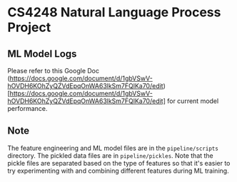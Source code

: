 # CS4248 Natural Language Process Project

## ML Model Logs
Please refer to this Google Doc (https://docs.google.com/document/d/1gbVSwV-hOVDH6KOhZyQZVdEpqOnWA63lkSm7FQlKa70/edit)[https://docs.google.com/document/d/1gbVSwV-hOVDH6KOhZyQZVdEpqOnWA63lkSm7FQlKa70/edit] for current model performance.

## Note
The feature engineering and ML model files are in the ``pipeline/scripts`` directory. The pickled data
files are in ``pipeline/pickles``. Note that the pickle files are separated based on the type of features 
so that it's easier to try experimenting with and combining different features during ML training.